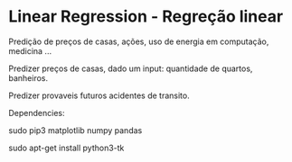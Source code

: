 # Linear Regression - Regreção linear


Predição de preços de casas, ações, uso de energia em computação, medicina ...

Predizer preços de casas, dado um input: quantidade de quartos, banheiros.

Predizer provaveis futuros acidentes de transito.



Dependencies:

sudo pip3 matplotlib
numpy
pandas

sudo apt-get install python3-tk